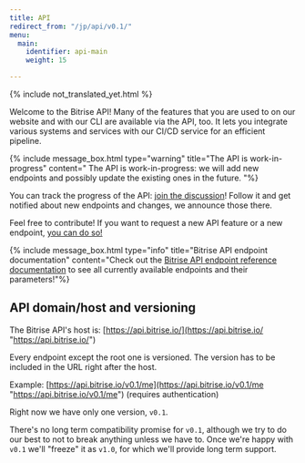 ```yaml
---
title: API
redirect_from: "/jp/api/v0.1/"
menu:
  main:
    identifier: api-main
    weight: 15

---
```

{% include not_translated_yet.html %}

Welcome to the Bitrise API! Many of the features that you are used to on our website and with our CLI are available via the API, too. It lets you integrate various systems and services with our CI/CD service for an efficient pipeline.

{% include message_box.html type="warning" title="The API is work-in-progress" content=" The API is work-in-progress: we will add new endpoints and possibly update the existing ones in the future. "%}

You can track the progress of the API: [join the discussion](https://discuss.bitrise.io/t/bitrise-api-v0-1-work-in-progress/1554)! Follow it and get notified about new endpoints and changes, we announce those there.

Feel free to contribute! If you want to request a new API feature or a new endpoint, [you can do so!](http://discuss.bitrise.io/t/bitrise-public-api/37)

{% include message_box.html type="info" title="Bitrise API endpoint documentation" content="Check out the [Bitrise API endpoint reference documentation](https://api-docs.bitrise.io/) to see all currently available endpoints and their parameters!"%}

## API domain/host and versioning

The Bitrise API's host is: [https://api.bitrise.io/](https://api.bitrise.io/ "https://api.bitrise.io/")

Every endpoint except the root one is versioned. The version has to be included in the URL right after the host.

Example: [https://api.bitrise.io/v0.1/me](https://api.bitrise.io/v0.1/me "https://api.bitrise.io/v0.1/me") (requires authentication)

Right now we have only one version, `v0.1`.

There's no long term compatibility promise for `v0.1`, although we try to do our best to not to break anything unless we have to. Once we're happy with `v0.1` we'll "freeze" it as `v1.0`, for which we'll provide long term support.
